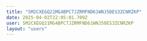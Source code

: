 ```yaml
---
title: "SM2CXEGQ21MG4BPC7JZRMFND61WNJ50ES3ZCNRZKP"
date: 2025-04-02T22:05:01.709Z
user: SM2CXEGQ21MG4BPC7JZRMFND61WNJ50ES3ZCNRZKP
layout: "users"
---
```

    